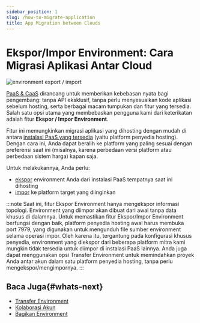 ```yaml
---
sidebar_position: 1
slug: /how-to-migrate-application
title: App Migration between Clouds
---
```

# Ekspor/Impor Environment: Cara Migrasi Aplikasi Antar Cloud

<img src="https://assets.dewacloud.com/dewacloud-docs/environment-management/environment-export-and-import/app-migration-between-clouds/01-environment-export-import.png" alt="environment export / import" max-width="100%"/>

[PaaS & CaaS](<https://www.virtuozzo.com/company/blog/what-is-paas-platform-as-a-service-types-explained/>) dirancang untuk memberikan kebebasan nyata bagi pengembang: tanpa API eksklusif, tanpa perlu menyesuaikan kode aplikasi sebelum hosting, serta berbagai macam tumpukan dan fitur yang tersedia. Salah satu opsi utama yang membebaskan pengguna kami dari keterikatan adalah fitur **Ekspor / Impor Environment**.

Fitur ini memungkinkan migrasi aplikasi yang dihosting dengan mudah di antara [instalasi PaaS yang tersedia](<https://www.virtuozzo.com/application-platform-partners/>)
(yaitu platform penyedia hosting). Dengan cara ini, Anda dapat beralih ke platform yang paling sesuai dengan preferensi saat ini (misalnya, karena perbedaan versi platform atau perbedaan sistem harga) kapan saja.

Untuk melakukannya, Anda perlu:

  * [ekspor](<https://docs.dewacloud.com/docs/environment-export/>) environment Anda dari instalasi PaaS tempatnya saat ini dihosting
  * [impor](<https://docs.dewacloud.com/docs/environment-import/>) ke platform target yang diinginkan

:::note
Saat ini, fitur Ekspor Environment hanya mengekspor informasi topologi. Environment yang diimpor akan dibuat dari awal tanpa data khusus di dalamnya. Untuk memastikan fitur Ekspor/Impor Environment berfungsi dengan baik, platform penyedia hosting awal harus membuka port 7979, yang digunakan untuk mengunduh file sumber environment selama operasi impor. Oleh karena itu, tergantung pada konfigurasi khusus penyedia, environment yang diekspor dari beberapa platform mitra kami mungkin tidak tersedia untuk diimpor di instalasi PaaS lainnya. Anda juga dapat menggunakan opsi Transfer Environment untuk memindahkan proyek Anda antar akun dalam satu platform penyedia hosting, tanpa perlu mengekspor/mengimpornya.
:::

## Baca Juga{#whats-next}

  * [Transfer Environment](<https://docs.dewacloud.com/docs/environment-transferring/>)
  * [Kolaborasi Akun](<https://docs.dewacloud.com/docs/account-collaboration/>)
  * [Bagikan Environment](<https://docs.dewacloud.com/docs/share-environment/>)